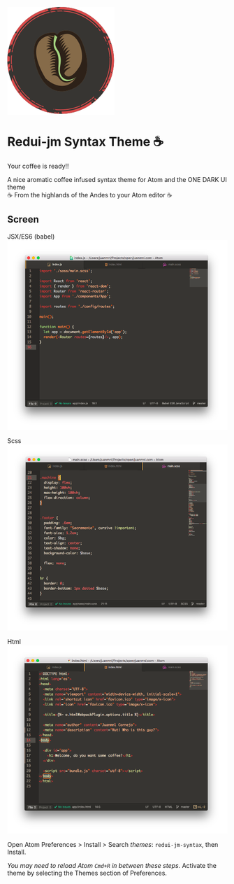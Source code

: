 ![Redui-jm screenshot](https://raw.githubusercontent.com/juanmnl/redui-jm-theme/master/logo.png)

# Redui-jm Syntax Theme :coffee:

Your coffee is ready!!  

A nice aromatic coffee infused syntax theme for Atom and the ONE DARK UI theme  
:coffee: From the highlands of the Andes to your Atom editor :coffee:

## Screen

JSX/ES6 (babel)
![Redui-jm screenshot](https://raw.githubusercontent.com/juanmnl/redui-jm-theme/master/coffee.png)  

Scss  
![Redui-jm screenshot](https://raw.githubusercontent.com/juanmnl/redui-jm-theme/master/scss.png)  

Html
![Redui-jm screenshot](https://raw.githubusercontent.com/juanmnl/redui-jm-theme/master/html.png)

Open Atom Preferences > Install > Search *themes*: `redui-jm-syntax`,
then Install.

*You may need to reload Atom `Cmd+R` in between these steps.*
Activate the theme by selecting the Themes section of Preferences.
